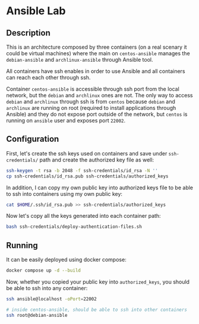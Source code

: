 # Ansible Lab

## Description
This is an architecture composed by three containers (on a real scenary it could be virtual machines) where the main on `centos-ansible` manages the `debian-ansible` and `archlinux-ansible` through Ansible tool.

All containers have ssh enables in order to use Ansible and all containers can reach each other through ssh.

Container `centos-ansible` is accessible through ssh port from the local network, but the `debian` and `archlinux` ones are not. The only way to access `debian` and `archlinux` through ssh is from `centos` because `debian` and `archlinux` are running on root (required to install applications through Ansible) and they do not expose port outside of the network, but `centos` is running on `ansible` user and exposes port `22002`.

## Configuration
First, let's create the ssh keys used on containers and save under `ssh-credentials/` path and create the authorized key file as well:

```bash
ssh-keygen -t rsa -b 2048 -f ssh-credentials/id_rsa -N ''
cp ssh-credentials/id_rsa.pub ssh-credentials/authorized_keys
```

In addition, I can copy my own public key into authorized keys file to be able to ssh into containers using my own public key:
```bash
cat $HOME/.ssh/id_rsa.pub >> ssh-credentials/authorized_keys
```

Now let's copy all the keys generated into each container path:
```bash
bash ssh-credentials/deploy-authentication-files.sh
```

## Running
It can be easily deployed using docker compose:
```bash
docker compose up -d --build
```

Now, whether you copied your public key into `authorized_keys`, you should be able to ssh into any container:
```bash
ssh ansible@localhost -oPort=22002

# inside centos-ansible, should be able to ssh into other containers
ssh root@debian-ansible
```
